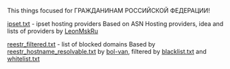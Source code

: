 This things focused for ГРАЖДАНИНАМ РОССИЙСКОЙ ФЕДЕРАЦИИ!

[ipset.txt](https://github.com/sevcator/zapret-lists/blob/main/ipset.txt) - ipset hosting providers
Based on ASN Hosting providers, idea and lists of providers by [LeonMskRu](https://github.com/LeonMskRu/arti_windows/tree/main/TEMP)

[reestr_filtered.txt](https://github.com/sevcator/zapret-lists/blob/main/reestr_filtered.txt) - list of blocked domains
Based by [reestr_hostname_resolvable.txt](https://github.com/bol-van/rulist/blob/main/reestr_hostname_resolvable.txt) by [bol-van](https://github.com/bol-van), filtered by [blacklist.txt](https://github.com/sevcator/zapret-lists/blob/main/.github/workflows/working/blacklist.txt) and [whitelist.txt](https://github.com/sevcator/zapret-lists/blob/main/.github/workflows/working/whitelist.txt)
